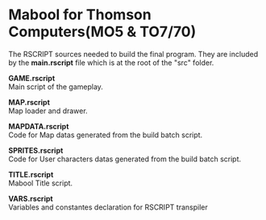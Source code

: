# Mabool for Thomson Computers(MO5 & TO7/70)

The RSCRIPT sources needed to build the final program. They are included by the <b>main.rscript</b> file which is at the root of the "src" folder.

<b>GAME.rscript</b><br>
Main script of the gameplay.

<b>MAP.rscript</b><br>
Map loader and drawer.

<b>MAPDATA.rscript</b><br>
Code for Map datas generated from the build batch script.

<b>SPRITES.rscript</b><br>
Code for User characters datas generated from the build batch script.

<b>TITLE.rscript</b><br>
Mabool Title script. 

<b>VARS.rscript</b><br>
Variables and constantes declaration for RSCRIPT transpiler
